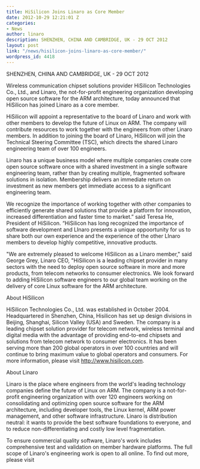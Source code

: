 ```yaml
---
title: HiSilicon Joins Linaro as Core Member
date: 2012-10-29 12:21:01 Z
categories:
- News
author: linaro
description: SHENZHEN, CHINA AND CAMBRIDGE, UK - 29 OCT 2012
layout: post
link: "/news/hisilicon-joins-linaro-as-core-member/"
wordpress_id: 4418
---
```


SHENZHEN, CHINA AND CAMBRIDGE, UK - 29 OCT 2012

Wireless communication chipset solutions provider HiSilicon Technologies Co., Ltd., and Linaro, the not-for-profit engineering organization developing open source software for the ARM architecture, today announced that HiSilicon has joined Linaro as a core member.

HiSilicon will appoint a representative to the board of Linaro and work with other members to develop the future of Linux on ARM. The company will contribute resources to work together with the engineers from other Linaro members. In addition to joining the board of Linaro, HiSilicon will join the Technical Steering Committee (TSC), which directs the shared Linaro engineering team of over 100 engineers.

Linaro has a unique business model where multiple companies create core open source software once with a shared investment in a single software engineering team, rather than by creating multiple, fragmented software solutions in isolation. Membership delivers an immediate return on investment as new members get immediate access to a significant engineering team.

We recognize the importance of working together with other companies to efficiently generate shared solutions that provide a platform for innovation, increased differentiation and faster time to market.” said Teresa He, President of HiSilicon. “HiSilicon has long recognized the importance of software development and LInaro presents a unique oppoortunity for us to share both our own experience and the experience of the other LInaro members to develop highly competitive, innovative products.

"We are extremely pleased to welcome HiSilicon as a Linaro member," said George Grey, Linaro CEO, "HiSilicon is a leading chipset provider in many sectors with the need to deploy open source software in more and more products, from telecom networks to consumer electronics. We look forward to adding HiSilicon software engineers to our global team working on the delivery of core Linux software for the ARM architecture.

About HiSilicon

HiSilicon Technologies Co., Ltd. was established in October 2004. Headquartered in Shenzhen, China, Hisilicon has set up design divisions in Beijing, Shanghai, Silicon Valley (USA) and Sweden. The company is a leading chipset solution provider for telecom network, wireless terminal and digital media with the advantage of providing end-to-end chipsets and solutions from telecom network to consumer electronics. It has been serving more than 200 global operators in over 100 countries and will continue to bring maximum value to global operators and consumers. For more information, please visit http://www.hisilicon.com.

About Linaro

Linaro is the place where engineers from the world's leading technology companies define the future of Linux on ARM. The company is a not-for-profit engineering organization with over 120 engineers working on consolidating and optimizing open source software for the ARM architecture, including developer tools, the Linux kernel, ARM power management, and other software infrastructure. Linaro is distribution neutral: it wants to provide the best software foundations to everyone, and to reduce non-differentiating and costly low level fragmentation.

To ensure commercial quality software, Linaro's work includes comprehensive test and validation on member hardware platforms. The full scope of Linaro's engineering work is open to all online. To find out more, please visit 